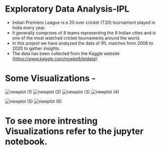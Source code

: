 

# Exploratory Data Analysis-IPL


- Indian Premiere League is a 20 over cricket (T20) tournament played in India every year.
- It generally comprises of 8 teams representing the 8 Indian cities and is one of the most watched cricket tournaments around the world.
- In this project we have analyzed the data of IPL matches from 2008 to 2020 to gather insights.
- The data has been collected from the Kaggle website (https://www.kaggle.com/nowke9/ipldata).

# Some Visualizations -
![newplot (1)](https://user-images.githubusercontent.com/70768306/134531688-82936362-7c09-4856-98fd-6e2238ee38a7.png)
![newplot (2)](https://user-images.githubusercontent.com/70768306/134531720-6d5b4c4f-6b28-4207-84d7-32b50e015145.png)
![newplot (3)](https://user-images.githubusercontent.com/70768306/134531726-c64cb95b-30a7-49e2-b943-a8cfbe376718.png)
![newplot (4)](https://user-images.githubusercontent.com/70768306/134531745-cee7366f-8b9b-4e2c-8e90-a61f7f3ab144.png)

![newplot (5)](https://user-images.githubusercontent.com/70768306/134531761-14651198-d35f-460d-8297-a5b70b16c8c4.png)
![newplot (6)](https://user-images.githubusercontent.com/70768306/134531774-844590b5-a09a-4a99-8b8c-c29a0d702f06.png)


# To see more intresting Visualizations refer to the jupyter notebook.
